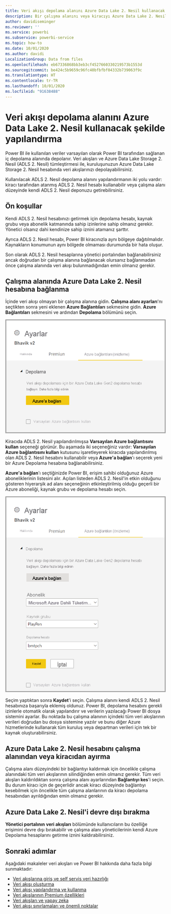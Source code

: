 ```yaml
---
title: Veri akışı depolama alanını Azure Data Lake 2. Nesil kullanacak şekilde yapılandırma
description: Bir çalışma alanını veya kiracıyı Azure Data Lake 2. Nesil depolama alanıyla yapılandırmaya genel bakış
author: davidiseminger
ms.reviewer: ''
ms.service: powerbi
ms.subservice: powerbi-service
ms.topic: how-to
ms.date: 10/01/2020
ms.author: davidi
LocalizationGroup: Data from files
ms.openlocfilehash: eb67336868bb3eb3cf4527660330219573b1553d
ms.sourcegitcommit: be424c5b9659c96fc40bfbfbf04332b739063f9c
ms.translationtype: HT
ms.contentlocale: tr-TR
ms.lasthandoff: 10/01/2020
ms.locfileid: "91638488"
---
```

# <a name="configuring-dataflow-storage-to-use-azure-data-lake-gen-2"></a>Veri akışı depolama alanını Azure Data Lake 2. Nesil kullanacak şekilde yapılandırma 

Power BI ile kullanılan veriler varsayılan olarak Power BI tarafından sağlanan iç depolama alanında depolanır. Veri akışları ve Azure Data Lake Storage 2. Nesil (ADLS 2. Nesil) tümleştirmesi ile, kuruluşunuzun Azure Data Lake Storage 2. Nesil hesabında veri akışlarınızı depolayabilirsiniz.

Kullanılacak ADLS 2. Nesil depolama alanını yapılandırmanın iki yolu vardır: kiracı tarafından atanmış ADLS 2. Nesil hesabı kullanabilir veya çalışma alanı düzeyinde kendi ADLS 2. Nesil deponuzu getirebilirsiniz. 

## <a name="pre-requisites"></a>Ön koşullar

Kendi ADLS 2. Nesil hesabınızı getirmek için depolama hesabı, kaynak grubu veya abonelik katmanında sahip izinlerine sahip olmanız gerekir. Yönetici olsanız dahi kendinize sahip iznini atamanız şarttır. 

Ayrıca ADLS 2. Nesil hesabı, Power BI kiracınızla aynı bölgeye dağıtılmalıdır. Kaynakların konumunun aynı bölgede olmaması durumunda bir hata oluşur.

Son olarak ADLS 2. Nesil hesaplarına yönetici portalından bağlanabilirsiniz ancak doğrudan bir çalışma alanına bağlanacak olursanız bağlanmadan önce çalışma alanında veri akışı bulunmadığından emin olmanız gerekir.

## <a name="connecting-to-an-azure-data-lake-gen-2-at-a-workspace"></a>Çalışma alanında Azure Data Lake 2. Nesil hesabına bağlanma
İçinde veri akışı olmayan bir çalışma alanına gidin. **Çalışma alanı ayarları**'nı seçtikten sonra yeni eklenen **Azure Bağlantıları** sekmesine gidin. **Azure Bağlantıları** sekmesini ve ardından **Depolama** bölümünü seçin.


![Azure'a Bağlanma](media/dataflows-azure-data-lake-storage-integration/connect-to-azure.png)
 
Kiracıda ADLS 2. Nesil yapılandırılmışsa **Varsayılan Azure bağlantısını kullan** seçeneği görünür. Bu aşamada iki seçeneğiniz vardır: **Varsayılan Azure bağlantısını kullan** kutusunu işaretleyerek kiracıda yapılandırılmış olan ADLS 2. Nesil hesabını kullanabilir veya **Azure'a bağlan**'ı seçerek yeni bir Azure Depolama hesabına bağlanabilirsiniz. 

**Azure'a bağlan**'ı seçtiğinizde Power BI, erişim sahibi olduğunuz Azure aboneliklerinin listesini alır. Açılan listeden ADLS 2. Nesil'in etkin olduğunu gösteren hiyerarşik ad alanı seçeneğinin etkinleştirilmiş olduğu geçerli bir Azure aboneliği, kaynak grubu ve depolama hesabı seçin.

![abonelik ayrıntıları](media/dataflows-azure-data-lake-storage-integration/subscription-details-enter.png)
 
Seçim yaptıktan sonra **Kaydet**'i seçin. Çalışma alanını kendi ADLS 2. Nesil hesabınıza başarıyla eklemiş oldunuz. Power BI, depolama hesabını gerekli izinlerle otomatik olarak yapılandırır ve verilerin yazılacağı Power BI dosya sistemini ayarlar. Bu noktada bu çalışma alanının içindeki tüm veri akışlarının verileri doğrudan bu dosya sistemine yazılır ve bunu diğer Azure hizmetlerinde kullanarak tüm kuruluş veya departman verileri için tek bir kaynak oluşturabilirsiniz.

## <a name="detaching-azure-data-lake-gen-2-from-a-workspace-or-tenant"></a>Azure Data Lake 2. Nesil hesabını çalışma alanından veya kiracıdan ayırma

Çalışma alanı düzeyindeki bir bağlantıyı kaldırmak için öncelikle çalışma alanındaki tüm veri akışlarının silindiğinden emin olmanız gerekir. Tüm veri akışları kaldırıldıktan sonra çalışma alanı ayarlarından **Bağlantıyı kes**'i seçin. Bu durum kiracı için de geçerlidir ancak kiracı düzeyinde bağlantıyı kesebilmek için öncelikle tüm çalışma alanlarının da kiracı depolama hesabından ayrıldığından emin olmanız gerekir.

## <a name="disabling-azure-data-lake-gen-2"></a>Azure Data Lake 2. Nesil'i devre dışı bırakma

**Yönetici portalının** **veri akışları** bölümünde kullanıcıların bu özelliğe erişimini devre dışı bırakabilir ve çalışma alanı yöneticilerinin kendi Azure Depolama hesaplarını getirme iznini kaldırabilirsiniz.

## <a name="next-steps"></a>Sonraki adımlar
Aşağıdaki makaleler veri akışları ve Power BI hakkında daha fazla bilgi sunmaktadır:

* [Veri akışlarına giriş ve self servis veri hazırlığı](dataflows-introduction-self-service.md)
* [Veri akışı oluşturma](dataflows-create.md)
* [Veri akışı yapılandırma ve kullanma](dataflows-configure-consume.md)
* [Veri akışlarının Premium özellikleri](dataflows-premium-features.md)
* [Veri akışları ve yapay zeka](dataflows-machine-learning-integration.md)
* [Veri akışı sınırlamaları ve önemli noktalar](dataflows-features-limitations.md)